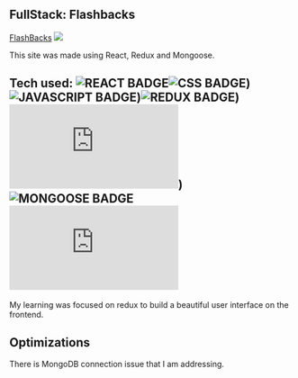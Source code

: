 ## FullStack: Flashbacks
<a href="https://flashbacks-social.netlify.app/" target="_blank">FlashBacks</a>
<a href="https://flashbacks-social.netlify.app/" target="_blank"><img src="https://media.giphy.com/media/J53LSkrnXBKdVGYrjo/giphy.gif" /></a>

This site was made using React, Redux and Mongoose.

## Tech used: ![REACT BADGE](https://img.shields.io/static/v1?label=|&message=REACT&color=23555f&style=plastic&logo=react)![CSS BADGE](https://img.shields.io/static/v1?label=|&message=CSS3&color=285f65&style=plastic&logo=css3))![JAVASCRIPT BADGE](https://img.shields.io/static/v1?label=|&message=JAVASCRIPT&color=285f65&style=plastic&logo=javascript))![REDUX BADGE](https://img.shields.io/static/v1?label=|&message=REDUX&color=285f65&style=plastic&logo=redux))![NODE.JS BADGE](https://img.shields.io/static/v1?label=|&message=Node.js&color=285f65&style=plastic&logo=node.js))![MONGOOSE BADGE](https://img.shields.io/static/v1?label=|&message=MONGOOSE&color=285f65&style=plastic&logo=mongoose)![Passport.js BADGE](https://img.shields.io/static/v1?label=|&message=PASSPORT.JS&color=285f65&style=plastic&logo=passport.js)

My learning was focused on redux to build a beautiful user interface on the frontend.

## Optimizations
There is MongoDB connection issue that I am addressing.
